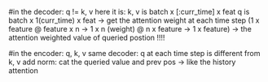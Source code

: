#in the decoder:
q != k, v 
here it is:
k, v is batch x [:curr_time] x feat
q is batch x 1(curr_time) x feat -> get the attention weight at each time step (1 x feature @ feature x n -> 1 x n (weight) @ 
n x feature -> 1 x feature) -> the attention weighted value of queried postion !!!!

#in the encoder: q, k, v same 
decoder: q at each time step is different from k, v 
add norm: cat the queried value and prev pos -> like the history attention 
